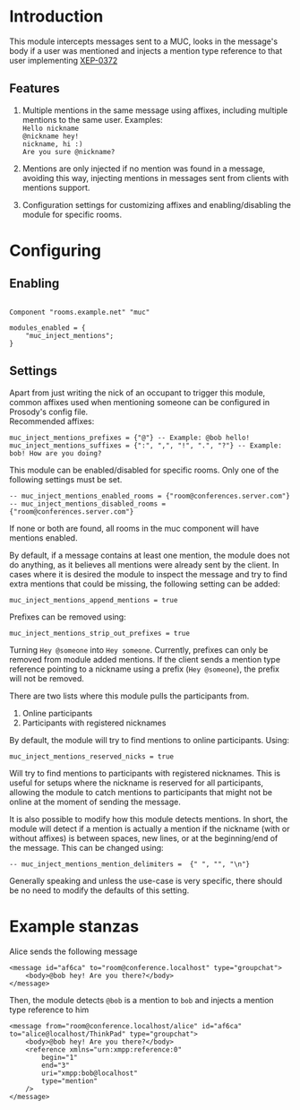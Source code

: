 # Introduction

This module intercepts messages sent to a MUC, looks in the message's body if a user was mentioned and injects a mention type reference to that user implementing [XEP-0372](https://xmpp.org/extensions/xep-0372.html#usecase_mention)

## Features

1. Multiple mentions in the same message using affixes, including multiple mentions to the same user.
   Examples:  
   `Hello nickname`  
   `@nickname hey!`  
   `nickname, hi :)`  
   `Are you sure @nickname?`  

2. Mentions are only injected if no mention was found in a message, avoiding this way, injecting mentions in messages sent from clients with mentions support.

3. Configuration settings for customizing affixes and enabling/disabling the module for specific rooms.


# Configuring

## Enabling

```{.lua}

Component "rooms.example.net" "muc"

modules_enabled = {
    "muc_inject_mentions";
}

```

## Settings

Apart from just writing the nick of an occupant to trigger this module,
common affixes used when mentioning someone can be configured in Prosody's config file.  
Recommended affixes:

```
muc_inject_mentions_prefixes = {"@"} -- Example: @bob hello!
muc_inject_mentions_suffixes = {":", ",", "!", ".", "?"} -- Example: bob! How are you doing?
```

This module can be enabled/disabled for specific rooms.
Only one of the following settings must be set.

```
-- muc_inject_mentions_enabled_rooms = {"room@conferences.server.com"}
-- muc_inject_mentions_disabled_rooms = {"room@conferences.server.com"}
```

If none or both are found, all rooms in the muc component will have mentions enabled.


By default, if a message contains at least one mention,
the module does not do anything, as it believes all mentions were already sent by the client.
In cases where it is desired the module to inspect the message and try to find extra mentions
that could be missing, the following setting can be added:

```
muc_inject_mentions_append_mentions = true
```


Prefixes can be removed using:
```
muc_inject_mentions_strip_out_prefixes = true
```
Turning `Hey @someone` into `Hey someone`.
Currently, prefixes can only be removed from module added mentions.
If the client sends a mention type reference pointing to a nickname using a prefix (`Hey @someone`), the prefix will not be removed.


There are two lists where this module pulls the participants from.
1. Online participants
2. Participants with registered nicknames

By default, the module will try to find mentions to online participants.
Using:
```
muc_inject_mentions_reserved_nicks = true
```
Will try to find mentions to participants with registered nicknames.
This is useful for setups where the nickname is reserved for all participants,
allowing the module to catch mentions to participants that might not be online at the moment of sending the message.


It is also possible to modify how this module detects mentions.
In short, the module will detect if a mention is actually a mention
if the nickname (with or without affixes) is between spaces, new lines, or at the beginning/end of the message.
This can be changed using:

```
-- muc_inject_mentions_mention_delimiters =  {" ", "", "\n"}
```
Generally speaking and unless the use-case is very specific, there should be no need to modify the defaults of this setting.


# Example stanzas

Alice sends the following message

```
<message id="af6ca" to="room@conference.localhost" type="groupchat">
    <body>@bob hey! Are you there?</body>
</message>
```

Then, the module detects `@bob` is a mention to `bob` and injects a mention type reference to him

```
<message from="room@conference.localhost/alice" id="af6ca" to="alice@localhost/ThinkPad" type="groupchat">
    <body>@bob hey! Are you there?</body>
    <reference xmlns="urn:xmpp:reference:0"
        begin="1"
        end="3"
        uri="xmpp:bob@localhost"
        type="mention"
    />
</message>
```
